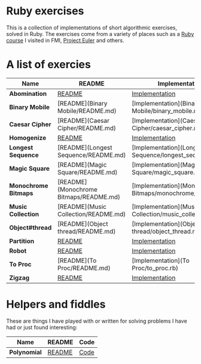 # Ruby exercises

This is a collection of implementations of short algorithmic exercises, solved in Ruby. The exercises come from a variety of places such as a [Ruby course](http://fmi.ruby.bg/) I visited in FMI, [Project Euler](http://projecteuler.net/) and others.

# A list of exercies

Name  | README  | Implementation | Tests | Source
--- | --- | --- | --- | ---
**Abomination** | [README](Abomination/README.md) | [Implementation](Abomination/abomination.rb) | [Tests](spec/abomination_spec.rb) | [FMI](http://2012.fmi.ruby.bg/challenges/5)
**Binary Mobile** | [README](Binary Mobile/README.md) | [Implementation](Binary Mobile/binary_mobile.rb) | [Tests](spec/binary_mobile_spec.rb) | [FMI](http://2012.fmi.ruby.bg/challenges/3)
**Caesar Cipher** | [README](Caesar Cipher/README.md) | [Implementation](Caesar Cipher/caesar_cipher.rb) | [Tests](spec/caesar_cipher_spec.rb) | [FMI](http://2012.fmi.ruby.bg/challenges/2)
**Homogenize** | [README](Homogenize/README.md) | [Implementation](Homogenize/homogenize.rb) | [Tests](spec/homogenize_spec.rb) | [FMI](http://fmi.ruby.bg/challenges/10)
**Longest Sequence** | [README](Longest Sequence/README.md) | [Implementation](Longest Sequence/longest_sequence.rb) | [Tests](spec/longest_sequence_spec.rb) | [FMI](http://fmi.ruby.bg/challenges/10)
**Magic Square** | [README](Magic Square/README.md) | [Implementation](Magic Square/magic_square.rb) | [Tests](spec/magic_square_spec.rb) | [FMI](http://2012.fmi.ruby.bg/challenges/1)
**Monochrome Bitmaps** | [README](Monochrome Bitmaps/README.md) | [Implementation](Monochrome Bitmaps/monochrome_bitmaps.rb) | [Tests](spec/monochrome_bitmaps_spec.rb) | [FMI](http://2012.fmi.ruby.bg/challenges/4)
**Music Collection** | [README](Music Collection/README.md) | [Implementation](Music Collection/music_collection.rb) | [Tests](spec/music_collection_spec.rb) | [FMI](http://2012.fmi.ruby.bg/tasks/2)
**Object#thread** | [README](Object thread/README.md) | [Implementation](Object thread/object_thread.rb) | [Tests](spec/object_thread_spec.rb) | [FMI](http://fmi.ruby.bg/challenges/3)
**Partition** | [README](Partition/README.md) | [Implementation](Partition/partition.rb) | [Tests](spec/partition_spec.rb) | [FMI](http://fmi.ruby.bg/challenges/4)
**Robot** | [README](Robot/README.md) | [Implementation](Robot/robot.rb) | [Tests](spec/robot_spec.rb) | [FMI](http://2012.fmi.ruby.bg/challenges/6)
**To Proc** | [README](To Proc/README.md) | [Implementation](To Proc/to_proc.rb) | [Tests](spec/to_proc_spec.rb) | [FMI](http://fmi.ruby.bg/challenges/11)
**Zigzag** | [README](Zigzag/README.md) | [Implementation](Zigzag/zigzag.rb) | [Tests](spec/zigzag_spec.rb) | [FMI](http://fmi.ruby.bg/challenges/1)

# Helpers and fiddles

These are things I have played with or written for solving problems I have had or just found interesting:

Name | README | Code
--- | --- | ---
**Polynomial** | [README](Polynomial/README.md) | [Code](Polynomial/polynomial.rb)
